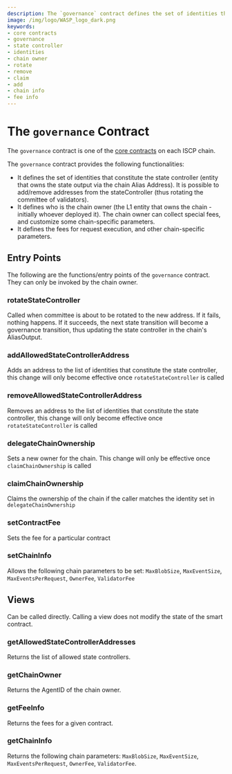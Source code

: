 ```yaml
---
description: The `governance` contract defines the set of identities that constitute the state controller, who is the chain owner and  the fees for request execution.  
image: /img/logo/WASP_logo_dark.png
keywords:
- core contracts
- governance
- state controller
- identities
- chain owner
- rotate
- remove
- claim
- add
- chain info
- fee info
--- 
```


# The `governance` Contract

The `governance` contract is one of the [core contracts](overview.md) on each ISCP
chain.

The `governance` contract provides the following functionalities:

- It defines the set of identities that constitute the state controller (entity that owns the state output via the chain Alias Address). It is possible to add/remove addresses from the stateController (thus rotating the committee of validators).
- It defines who is the chain owner (the L1 entity that owns the chain - initially whoever deployed it). The chain owner can collect special fees, and customize some chain-specific parameters.
- It defines the fees for request execution, and other chain-specific parameters.

## Entry Points

The following are the functions/entry points of the `governance` contract. They can only be invoked by the chain owner.

### rotateStateController

Called when committee is about to be rotated to the new address. If it fails, nothing happens. If it succeeds, the next state transition will become a governance transition, thus updating the state controller in the chain's AliasOutput.

### addAllowedStateControllerAddress

Adds an address to the list of identities that constitute the state controller, this change will only become effective once `rotateStateController` is called  

### removeAllowedStateControllerAddress

Removes an address to the list of identities that constitute the state controller, this change will only become effective once `rotateStateController` is called

### delegateChainOwnership

Sets a new owner for the chain. This change will only be effective once `claimChainOwnership` is called

### claimChainOwnership

Claims the ownership of the chain if the caller matches the identity set in `delegateChainOwnership`

### setContractFee

Sets the fee for a particular contract

### setChainInfo

Allows the following chain parameters to be set: `MaxBlobSize`, `MaxEventSize`, `MaxEventsPerRequest`, `OwnerFee`, `ValidatorFee`

## Views

Can be called directly. Calling a view does not modify the state of the smart contract.

### getAllowedStateControllerAddresses

Returns the list of allowed state controllers.

### getChainOwner

Returns the AgentID of the chain owner.

### getFeeInfo

Returns the fees for a given contract.

### getChainInfo

Returns the following chain parameters: `MaxBlobSize`, `MaxEventSize`, `MaxEventsPerRequest`, `OwnerFee`, `ValidatorFee`.
